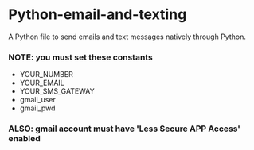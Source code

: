 # Python-email-and-texting
A Python file to send emails and text messages natively through Python.

### NOTE: you must set these constants 
- YOUR_NUMBER  
- YOUR_EMAIL  
- YOUR_SMS_GATEWAY 
- gmail_user  
- gmail_pwd  

### ALSO: gmail account must have 'Less Secure APP Access' enabled
